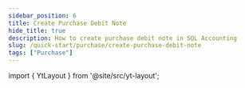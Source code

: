 ```yaml
---
sidebar_position: 6
title: Create Purchase Debit Note
hide_title: true
description: How to create purchase debit note in SQL Accounting
slug: /quick-start/purchase/create-purchase-debit-note
tags: ["Purchase"]
---
```


import { YtLayout } from '@site/src/yt-layout'; 

<YtLayout 
url="https://www.youtube.com/embed/flx0IAbfoh8?autoplay=1" 
videoId="flx0IAbfoh8" 
    title="Purchase Debit Note"
/>
      